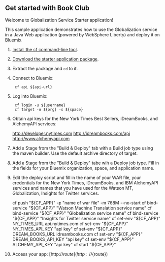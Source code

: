 Get started with Book Club
-----------------------------------
Welcome to Globalization Service Starter application!

This sample application demonstrates how to use the Globalization service in a Java Web application (powered by WebSphere Liberty) and deploy it on Bluemix.

1. [Install the cf command-line tool](${doc-url}/#starters/BuildingWeb.html#install_cf).
2. [Download the starter application package](${ace-url}/rest/apps/${app-guid}/starter-download).
3. Extract the package and `cd` to it.
4. Connect to Bluemix:

		cf api ${api-url}

5. Log into Bluemix:

		cf login -u ${username}
		cf target -o ${org} -s ${space}

6. Obtain api keys for the New York Times Best Sellers, iDreamBooks, and AlchemyAPI services:

	 
	 http://developer.nytimes.com
	 http://idreambooks.com/api
	 http://www.alchemyapi.com
	 
7. Add a Stage from the "Build & Deploy" tab with a Build job type using the maven builder. Use the default archive directory of target.

8. Add a Stage from the "Build & Deploy" tabe wih a Deploy job type. Fill in the fields for your Bluemix organization, space, and application name.

9. Edit the deploy script and fill in the name of your WAR file, your credentials for 
the New York Times, iDreamBooks, and IBM AlchemyAPI services and names that you have used for the 
Watson MT, Globalization, Insights for Twitter services.

	
	cf push "${CF_APP}" -p "name of war file" -m 768M --no-start
	cf bind-service "${CF_APP}" "Watson Machine Translation service name"
	cf bind-service "${CF_APP}" "Globalization service name"
	cf bind-service "${CF_APP}" "Insights for Twitter service name"
	cf set-env "${CF_APP}" NY_TIMES_URL api.nytimes.com
	cf set-env "${CF_APP}" NY_TIMES_API_KEY "api key"
	cf set-env "${CF_APP}" DREAM_BOOKS_URL idreambooks.com
	cf set-env "${CF_APP}" DREAM_BOOKS_API_KEY "api key"
	cf set-env "${CF_APP}" ALCHEMY_API_KEY "api key" 
	cf start "${CF_APP}"


10. Access your app: [http://${route}](http://${route})
